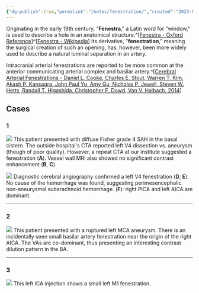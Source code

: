 ```yaml
---
{"dg-publish":true,"permalink":"/notes/fenestration/","created":"2023-09-22T11:59:05.000-07:00","updated":"2023-11-11T10:07:02.232-08:00"}
---
```


Originating in the early 19th century, "**Fenestra**," a Latin word for "window," is used to describe a hole in an anatomical structure.^[[Fenestra - Oxford Reference](https://www.oxfordreference.com/display/10.1093/acref/9780195392883.001.0001/m_en_us1246648?rskey=Z7D9Eg&result=1)]^[[Fenestra - Wikipedia](https://en.wikipedia.org/wiki/Fenestra)] Its derivative, "**fenestration**," meaning the surgical creation of such an opening, has, however, been more widely used to describe a natural luminal separation in an artery.

Intracranial arterial fenestrations are reported to be more common at the anterior communicating arterial complex and basilar artery.^[[Cerebral Arterial Fenestrations - Daniel L. Cooke, Charles E. Stout, Warren T. Kim, Akash P. Kansagra, John Paul Yu, Amy Gu, Nicholas P. Jewell, Steven W. Hetts, Randall T. Higashida, Christopher F. Dowd, Van V. Halbach, 2014](https://journals.sagepub.com/doi/10.15274/INR-2014-10027)]

## Cases

### 1

![](https://i.imgur.com/dVr2NPS.png)
This patient presented with diffuse Fisher grade 4 SAH in the basal cistern. The outside hospital's CTA reported left V4 dissection vs. aneurysm (though of poor quality). However, a repeat CTA at our institute suggested a fenestration (**A**). Vessel wall MRI also showed no significant contrast enhancement (**B**, **C**).

![](https://i.imgur.com/WSE3Vk0.jpg)
Diagnostic cerebral angiography confirmed a left V4 fenestration (**D**, **E**). No cause of the hemorrhage was found, suggesting perimesencephalic non-aneurysmal subarachnoid hemorrhage. (**F**): right PICA and left AICA are dominant.

---

### 2

![](https://i.imgur.com/F7Vj4KU.jpg)
This patient presented with a ruptured left MCA aneurysm. There is an incidentally seen small basilar artery fenestration near the origin of the right AICA. The VAs are co-dominant, thus presenting an interesting contrast dilution pattern in the BA.

---

### 3

![](https://i.imgur.com/UpMvqlX.png)
This left ICA injection shows a small left M1 fenestration.